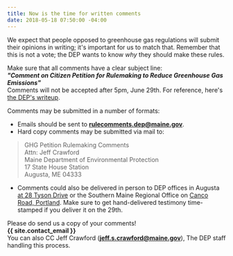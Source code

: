 ```yaml
---
title: Now is the time for written comments
date: 2018-05-18 07:50:00 -04:00
---
```


We expect that people opposed to greenhouse gas regulations will submit their opinions in writing; it's important for us to match that. Remember that this is not a vote; the DEP wants to know *why* they should make these rules.

Make sure that all comments have a clear subject line:  
**_"Comment on Citizen Petition for Rulemaking to Reduce Greenhouse Gas Emissions"_**  
Comments will not be accepted after 5pm, June 29th. For reference, here's [the DEP's writeup](http://www.maine.gov/dep/rules/index.html#794983 "Maine D.E.P.").

Comments may be submitted in a number of formats:  
* Emails should be sent to **rulecomments.dep@maine.gov**.  
* Hard copy comments may be submitted via mail to:  
> GHG Petition Rulemaking Comments  
> Attn:  Jeff Crawford  
> Maine Department of Environmental Protection  
> 17 State House Station  
> Augusta, ME  04333  
* Comments could also be delivered in person to DEP offices in Augusta [at 28 Tyson Drive](http://www.maine.gov/dep/contact/cmro.html "Map to the DEP office") or the Southern Maine Regional Office on [Canco Road, Portland](http://www.maine.gov/dep/contact/smro.html "Map to the DEP office in Portland"). Make sure to get hand-delivered testimony time-stamped if you deliver it on the 29th.

Please do send us a copy of your comments!  
**{{ site.contact_email }}**  
You can also CC Jeff Crawford (**jeff.s.crawford@maine.gov**), The DEP staff handling this process.